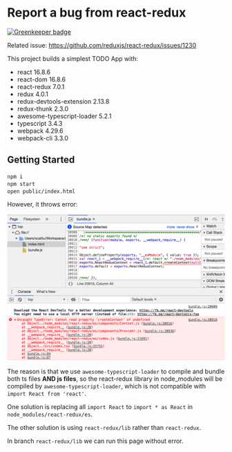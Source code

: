 # Report a bug from react-redux

[![Greenkeeper badge](https://badges.greenkeeper.io/xcatliu/react-redux-bug.svg)](https://greenkeeper.io/)

Related issue: https://github.com/reduxjs/react-redux/issues/1230

This project builds a simplest TODO App with:

- react 16.8.6
- react-dom 16.8.6
- react-redux 7.0.1
- redux 4.0.1
- redux-devtools-extension 2.13.8
- redux-thunk 2.3.0
- awesome-typescript-loader 5.2.1
- typescript 3.4.3
- webpack 4.29.6
- webpack-cli 3.3.0

## Getting Started

```bash
npm i
npm start
open public/index.html
```

However, it throws error:

![](./assets/screenshot.png)

The reason is that we use `awesome-typescript-loader` to compile and bundle both ts files **AND js files**, so the react-redux library in node_modules will be compiled by `awesome-typescript-loader`, which is not compatible with `import React from 'react'`.

One solution is replacing all `import React` to `import * as React` in `node_modules/react-redux/es`.

The other solution is using `react-redux/lib` rather than `react-redux`.

In branch `react-redux/lib` we can run this page without error.
